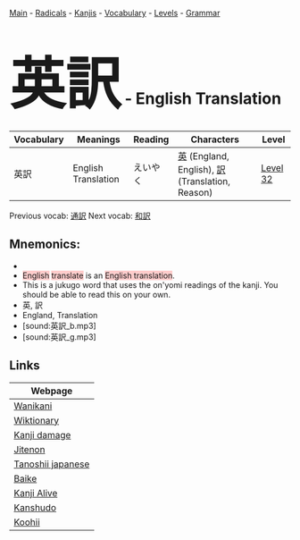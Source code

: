 <style> bigfont {font-size: 100px}</style>
[Main](../README.md) -
[Radicals](../radicals.md) -
[Kanjis](../kanjis.md) -
[Vocabulary](../vocabulary.md) -
[Levels](../levels.md) -
[Grammar](../grammar.md)
# <bigfont> 英訳</bigfont> - English Translation 

| Vocabulary | Meanings | Reading | Characters | Level |
| --- | --- | --- | --- | --- |
| 英訳 | English Translation | えいやく |  [英](../kanjis/英.md) (England, English), [訳](../kanjis/訳.md) (Translation, Reason) | [Level 32](../levels/wk_level32.md) |

Previous vocab: [通訳](通訳.md) Next vocab: [和訳](和訳.md) 

## Mnemonics:

* 
* <span style="background-color:#ffcccb"> English</span> <span style="background-color:#ffcccb"> translate</span> is an <span style="background-color:#ffcccb"> English translation</span>.
* This is a jukugo word that uses the on'yomi readings of the kanji. You should be able to read this on your own.
* 英, 訳
* England, Translation
* [sound:英訳_b.mp3]
* [sound:英訳_g.mp3]


## Links 

| Webpage |
| --- |
| [Wanikani          ](https://www.wanikani.com/kanji/英訳) |
| [Wiktionary        ](https://en.wiktionary.org/wiki/英訳) |
| [Kanji damage      ](http://www.kanjidamage.com/kanji/search?utf8=✓&q=英訳) |
| [Jitenon           ](https://jitenon.com/kanji/英訳) |
| [Tanoshii japanese ](https://www.tanoshiijapanese.com/dictionary/kanji.cfm?k=英訳) |
| [Baike             ](https://baike.baidu.com/item/英訳) |
| [Kanji Alive       ](https://app.kanjialive.com/英訳) |
| [Kanshudo          ](https://www.kanshudo.com/searchmn?q=英訳) |
| [Koohii            ](https://kanji.koohii.com/study/kanji/英訳) |
